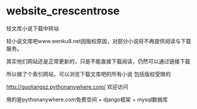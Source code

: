 # website_crescentrose
轻文库小说下载中转站

轻小说文库吧www.wenku8.net因版权原因，对部分小说将不再提供阅读与下载服务。

其实他们网站还是正常更新的，只是不能直接下载阅读，仍然可以通过链接下载

所以做了个索引网站，可以浏览下载文库吧的所有小说 包括版权受限的

http://guoliangsz.pythonanywhere.com/ 欢迎访问

用的是pythonanywhere.com免费空间 + django框架 + mysql数据库

